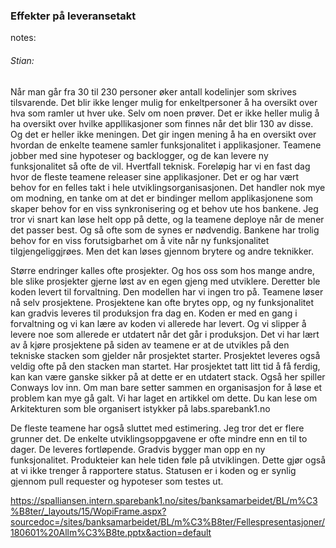 ### Effekter på leveransetakt



notes:
###### Stian:

Når man går fra 30 til 230 personer øker antall kodelinjer som skrives tilsvarende. Det blir ikke lenger mulig for enkeltpersoner å ha oversikt over hva som ramler ut hver uke. Selv om noen prøver. Det er ikke heller mulig å ha oversikt over hvilke appllikasjoner som finnes når det blir 130 av disse. Og det er heller ikke meningen. Det gir ingen mening å ha en oversikt over hvordan de enkelte teamene samler funksjonalitet i applikasjoner. 
Teamene jobber med sine hypoteser og backlogger, og de kan levere ny funksjonalitet så ofte de vil. Hvertfall teknisk. Foreløpig har vi en fast dag hvor de fleste teamene releaser sine applikasjoner. Det er og har vært behov for en felles takt i hele utviklingsorganisasjonen. Det handler nok mye om modning, en tanke om at det er bindinger mellom applikasjonene som skaper behov for en viss synkronisering og et behov ute hos bankene. 
Jeg tror vi snart kan løse helt opp på dette, og la teamene deploye når de mener det passer best. Og så ofte som de synes er nødvendig. Bankene har trolig behov for en viss forutsigbarhet om å vite når ny funksjonalitet tilgjengeliggjrøes. Men det kan løses gjennom brytere og andre teknikker. 

Større endringer kalles ofte prosjekter. Og hos oss som hos mange andre, ble slike prosjekter gjerne løst av en egen gjeng med utviklere. Deretter ble koden levert til forvaltning. Den modellen har vi ingen tro på. Teamene løser nå selv prosjektene. Prosjektene kan ofte brytes opp, og ny funksjonalitet kan gradvis leveres til produksjon fra dag en. Koden er med en gang i forvaltning og vi kan lære av koden vi allerede har levert. 
Og vi slipper å levere noe som allerede er utdatert når det går i produksjon. Det vi har lært av å kjøre prosjektene på siden av teamene er at de utvikles på den tekniske stacken som gjelder når prosjektet starter. Prosjektet leveres også veldig ofte på den stacken man startet. Har prosjektet tatt litt tid å få ferdig, kan kan være ganske sikker på at dette er en utdatert stack. 
Også her spiller Conways lov inn. Om man bare setter sammen en organisasjon for å løse et problem kan mye gå galt. Vi har laget en artikkel om dette. Du kan lese om Arkitekturen som ble organisert istykker på labs.sparebank1.no

De fleste teamene har også sluttet med estimering. Jeg tror det er flere grunner det. De enkelte utviklingsoppgavene er ofte mindre enn en til to dager. De leveres fortløpende. Gradvis bygger man opp en ny funksjonalitet. Produkteier kan hele tiden føle på utviklingen. Dette gjør også at vi ikke trenger å rapportere status. Statusen er i koden og er synlig gjennom pull requester og hypoteser som testes ut. 

https://spalliansen.intern.sparebank1.no/sites/banksamarbeidet/BL/m%C3%B8ter/_layouts/15/WopiFrame.aspx?sourcedoc=/sites/banksamarbeidet/BL/m%C3%B8ter/Fellespresentasjoner/180601%20Allm%C3%B8te.pptx&action=default